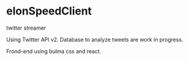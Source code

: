 # elonSpeedClient
twitter streamer


Using Twitter API v2. 
Database to analyze tweets are work in progress. 

Frond-end using bulma css and react. 
